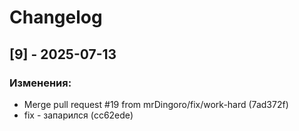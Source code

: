 # Changelog

## [9] - 2025-07-13

### Изменения:
- Merge pull request #19 from mrDingoro/fix/work-hard (7ad372f)
- fix - запарился (cc62ede)

<!-- Предыдущие релизы будут добавлены здесь -->
